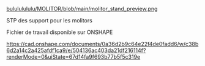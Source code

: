 [bulululululu/MOLITOR/blob/main/molitor_stand_preview.png](https://raw.githubusercontent.com/bulululululu/MOLITOR/refs/heads/main/molitor_stand_preview.png)

STP des support pour les molitors

Fichier de travail disponible sur ONSHAPE

https://cad.onshape.com/documents/0a36d2b9c64e22f4de0fadd6/w/c38b6d2a14c2a425afdf1ca9/e/504136ac403da21df216114f?renderMode=0&uiState=67d14fa9f693b77b5f5c319e
